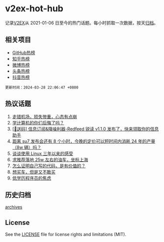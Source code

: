 # v2ex-hot-hub

 记录[V2EX](https://www.v2ex.com/)从 2021-01-06 日至今的热门话题。每小时抓取一次数据，按天[归档](archives)。
 
 ## 相关项目

- [GitHub热榜](https://github.com/snaildev/github-hot-hub)
- [知乎热榜](https://github.com/snaildev/zhihu-hot-hub)
- [微博热榜](https://github.com/snaildev/weibo-hot-hub)
- [头条热榜](https://github.com/snaildev/toutiao-hot-hub)
- [抖音热榜](https://github.com/snaildev/douyin-hot-hub)


 `更新时间：2024-03-28 22:06:47 +0800`

## 热议话题

1. [走错机场，损失惨重，心态有点崩](https://www.v2ex.com/t/1027775)
1. [学计算机的你们后悔了吗？](https://www.v2ex.com/t/1027601)
1. [[🎁送码] 信息订阅&降噪利器-Redfeed 锐读 v1.1.0 发布了，快来领取你的信息助手](https://www.v2ex.com/t/1027723)
1. [距离 su7 发布会还有 8 个小时，今晚的定价可以短时间内消耗 24 年的产量（8w 辆）吗？](https://www.v2ex.com/t/1027700)
1. [谈谈使用 Linux 三年以来的感受](https://www.v2ex.com/t/1027689)
1. [求推荐落地 25w 左右的油车，坐标上海](https://www.v2ex.com/t/1027634)
1. [怎么证明自己写的代码，是有价值的？](https://www.v2ex.com/t/1027644)
1. [想买车，但是又不敢买](https://www.v2ex.com/t/1027716)
1. [低学历程序员的焦虑](https://www.v2ex.com/t/1027779)

## 历史归档

[archives](archives)

## License

See the [LICENSE](LICENSE) file for license rights and limitations (MIT).
